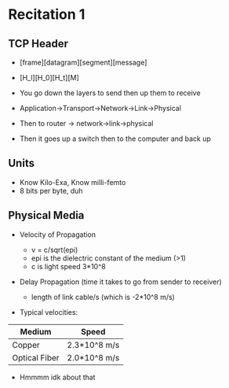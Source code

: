 # Recitation 1

## TCP Header

* [frame][datagram][segment][message]
* [H_l][H_0][H_t][M]

* You go down the layers to send then up them to receive
* Application->Transport->Network->Link->Physical
* Then to router -> network->link->physical
* Then it goes up a switch then to the computer and back up

## Units

* Know Kilo-Exa, Know milli-femto
* 8 bits per byte, duh

## Physical Media

* Velocity of Propagation
	* v = c/sqrt(epi)
	* epi is the dielectric constant of the medium (>1)
	* c is light speed 3*10^8

* Delay Propagation (time it takes to go from sender to receiver)
	* length of link cable/s (which is -2*10^8 m/s)

* Typical velocities:
	
Medium | Speed
-------|------
Copper| 2.3*10^8 m/s
Optical Fiber| 2.0*10^8 m/s

* Hmmmm idk about that
